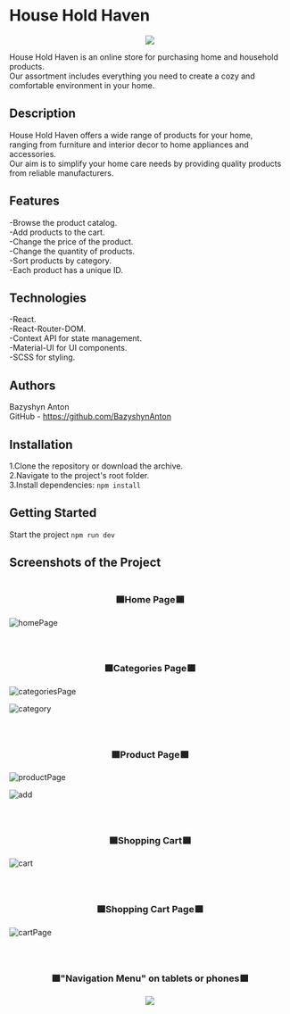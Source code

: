 # House Hold Haven

<div align="center"><img src='https://github.com/BazyshynAnton/HouseHoldHaven/assets/120124298/6650bc26-c018-4fd5-bd61-259fbf90b693'/></div>

House Hold Haven is an online store for purchasing home and household products.  
Our assortment includes everything you need to create a cozy and comfortable environment in your home.

## Description

House Hold Haven offers a wide range of products for your home,  
ranging from furniture and interior decor to home appliances and accessories.  
Our aim is to simplify your home care needs by providing quality products from reliable manufacturers.

## Features

-Browse the product catalog.  
-Add products to the cart.  
-Change the price of the product.  
-Change the quantity of products.  
-Sort products by category.  
-Each product has a unique ID.

## Technologies

-React.  
-React-Router-DOM.  
-Context API for state management.  
-Material-UI for UI components.  
-SCSS for styling.

## Authors

Bazyshyn Anton  
GitHub - https://github.com/BazyshynAnton

## Installation

1.Clone the repository or download the archive.  
2.Navigate to the project's root folder.  
3.Install dependencies: `npm install`

## Getting Started

Start the project `npm run dev`

## Screenshots of the Project

### <div align="center"><br>🟩Home Page🟩</div>

![homePage](https://github.com/BazyshynAnton/HouseHoldHaven/assets/120124298/5237e8b1-2e56-4ac8-88ca-d52fa8a1f732)

### <div align="center"><br><br>🟩Categories Page🟩</div>

![categoriesPage](https://github.com/BazyshynAnton/HouseHoldHaven/assets/120124298/20494e80-d910-4581-8948-3f47e6539976)

![category](https://github.com/BazyshynAnton/HouseHoldHaven/assets/120124298/543b7168-445f-4c11-89cb-d146a73d37c2)

### <div align="center"><br><br>🟩Product Page🟩</div>

![productPage](https://github.com/BazyshynAnton/HouseHoldHaven/assets/120124298/3d44474c-d3d0-4d19-8d59-8daa4af05967)

![add](https://github.com/BazyshynAnton/HouseHoldHaven/assets/120124298/5c7c102c-8e2c-43ce-a212-b0bce88a70e4)

### <div align="center"><br><br>🟩Shopping Cart🟩</div>

![cart](https://github.com/BazyshynAnton/HouseHoldHaven/assets/120124298/3f496674-c3eb-4b43-b5cd-5ba6f313522e)

### <div align="center"><br><br>🟩Shopping Cart Page🟩</div>

![cartPage](https://github.com/BazyshynAnton/HouseHoldHaven/assets/120124298/a2b4f6e9-f174-473b-a58a-6ff10d5cde4e)

### <div align="center"><br><br>🟩"Navigation Menu" on tablets or phones🟩</div>

<div align="center"><img src='https://github.com/BazyshynAnton/HouseHoldHaven/assets/120124298/1b93be1f-97b0-4fe6-8f88-1900e60eb1d5'/></div>
